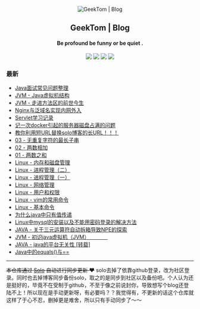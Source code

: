 <p align="center"><img alt="GeekTom | Blog" src="https://www.easyicon.net/api/resizeApi.php?id=534146&size=32"></p><h2 align="center">
GeekTom | Blog
</h2>

<h4 align="center">Be profound  be funny  or  be quiet .</h4>
<p align="center"><a title="GeekTom | Blog" target="_blank" href="https://github.com/geektomya/solo-blog"><img src="https://img.shields.io/github/last-commit/geektomya/solo-blog.svg?style=flat-square&color=FF9900"></a>
<a title="GitHub repo size in bytes" target="_blank" href="https://github.com/geektomya/solo-blog"><img src="https://img.shields.io/github/repo-size/geektomya/solo-blog.svg?style=flat-square"></a>
<a title="Solo Version" target="_blank" href="https://github.com/88250/solo/releases"><img src="https://img.shields.io/badge/solo-3.6.7-f1e05a.svg?style=flat-square&color=blueviolet"></a>
<a title="Hits" target="_blank" href="https://github.com/88250/hits"><img src="https://hits.b3log.org/geektomya/solo-blog.svg"></a></p>

### 最新

* [Java面试常见问题整理](http://blog.zhqy.xyz/articles/2019/12/11/1576077816315.html)
* [JVM - Java虚拟机结构](<http://blog.zhqy.xyz/articles/2019/12/12/1576085235290.html>)
* [JVM - 走进方法区的前世今生](<http://blog.zhqy.xyz/articles/2019/12/18/1576664538449.html>)
* [Nginx与泛域名实现内网外入](http://blog.zhqy.xyz/articles/2019/12/16/1576502421990.html)
* [Servlet学习记录](<http://blog.zhqy.xyz/articles/2019/12/13/1576226249913.html>)
* [记一次docker引起的服务器磁盘占满的问题](http://blog.zhqy.xyz/articles/2019/12/10/1575960493018.html)
* [教你利用短URL替换solo博客的长URL！！！](http://blog.zhqy.xyz/articles/2019/12/06/1575644210365.html)
* [03 - 无重复字符的最长子串](http://blog.zhqy.xyz/articles/2019/12/01/1575198610185.html)
* [02 - 两数相加](http://blog.zhqy.xyz/articles/2019/11/30/1575125278150.html)
* [01 - 两数之和](http://blog.zhqy.xyz/articles/2019/11/27/1574825419642.html)
* [Linux - 内存和磁盘管理](http://blog.zhqy.xyz/articles/2019/11/16/1573916620079.html)
* [Linux - 进程管理（二）](http://blog.zhqy.xyz/articles/2019/11/16/1573891707152.html)
* [Linux - 进程管理（一）](http://blog.zhqy.xyz/articles/2019/11/15/1573828800331.html)
* [Linux - 网络管理](http://blog.zhqy.xyz/articles/2019/11/13/1573656383363.html)
* [Linux - 用户和权限](http://blog.zhqy.xyz/articles/2019/11/11/1573485316708.html)
* [Linux - vim的常用命令](http://blog.zhqy.xyz/articles/2019/11/06/1573047455182.html)
* [Linux - 基本命令](http://blog.zhqy.xyz/articles/2019/11/06/1573017674174.html)
* [为什么java中只有值传递](http://blog.zhqy.xyz/articles/2019/10/28/1572216852597.html)
* [Linux中mysql的安装以及不能用密码登录的解决方法](http://blog.zhqy.xyz/articles/2019/10/28/1572211231161.html)
* [JAVA - 关于三元运算符自动拆箱导致NPE的探索](http://blog.zhqy.xyz/articles/2019/10/24/1571853320002.html)
* [JVM - 初识java虚拟机（JVM）　　　　](http://blog.zhqy.xyz/articles/2019/10/22/1571755164215.html)
* [JAVA - java的平台无关性 [转载]](http://blog.zhqy.xyz/articles/2019/10/22/1571747472258.html)
* [Java中的equals()与==](http://blog.zhqy.xyz/articles/2019/10/20/1571583667114.html)



---

~~本仓库通过 [Solo](https://github.com/88250/solo) 自动进行同步更新 ❤️~~ solo去掉了依靠github登录，改为社区登录。同时也去掉博客同步备份solo，取之的是同步到社区以及备份吧。个人认为还是挺好的，毕竟不在受制于github，不至于像之前说封你，导致想写个blog还登陆不上！所以现在是手动更新呀，有必要吗？？我觉得有，不更新的话这个仓库就这样了于心不忍，删掉更是难舍，所以只有手动同步了～～

